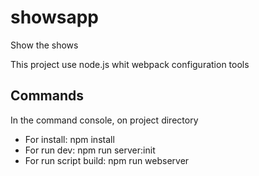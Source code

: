 # showsapp
Show the shows

This project use node.js whit webpack configuration tools

## Commands

In the command console, on project directory

- For install: npm install
- For run dev: npm run server:init
- For run script build:  npm  run webserver

